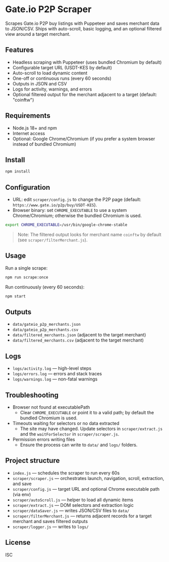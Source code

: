 # Gate.io P2P Scraper

Scrapes Gate.io P2P buy listings with Puppeteer and saves merchant data to JSON/CSV. Ships with auto-scroll, basic logging, and an optional filtered view around a target merchant.

## Features

- Headless scraping with Puppeteer (uses bundled Chromium by default)
- Configurable target URL (USDT-KES by default)
- Auto-scroll to load dynamic content
- One-off or continuous runs (every 60 seconds)
- Outputs in JSON and CSV
- Logs for activity, warnings, and errors
- Optional filtered output for the merchant adjacent to a target (default: "coinftw")

## Requirements

- Node.js 18+ and npm
- Internet access
- Optional: Google Chrome/Chromium (if you prefer a system browser instead of bundled Chromium)

## Install

```bash
npm install
```

## Configuration

- URL: edit `scraper/config.js` to change the P2P page (default: `https://www.gate.io/p2p/buy/USDT-KES`).
- Browser binary: set `CHROME_EXECUTABLE` to use a system Chrome/Chromium; otherwise the bundled Chromium is used.

```bash
export CHROME_EXECUTABLE=/usr/bin/google-chrome-stable
```

> Note: The filtered output looks for merchant name `coinftw` by default (see `scraper/filterMerchant.js`).

## Usage

Run a single scrape:

```bash
npm run scrape:once
```

Run continuously (every 60 seconds):

```bash
npm start
```

## Outputs

- `data/gateio_p2p_merchants.json`
- `data/gateio_p2p_merchants.csv`
- `data/filtered_merchants.json` (adjacent to the target merchant)
- `data/filtered_merchants.csv` (adjacent to the target merchant)

## Logs

- `logs/activity.log` — high-level steps
- `logs/errors.log` — errors and stack traces
- `logs/warnings.log` — non-fatal warnings

## Troubleshooting

- Browser not found at executablePath
	- Clear `CHROME_EXECUTABLE` or point it to a valid path; by default the bundled Chromium is used.
- Timeouts waiting for selectors or no data extracted
	- The site may have changed. Update selectors in `scraper/extract.js` and the `waitForSelector` in `scraper/scraper.js`.
- Permission errors writing files
	- Ensure the process can write to `data/` and `logs/` folders.

## Project structure

- `index.js` — schedules the scraper to run every 60s
- `scraper/scraper.js` — orchestrates launch, navigation, scroll, extraction, and save
- `scraper/config.js` — target URL and optional Chrome executable path (via env)
- `scraper/autoScroll.js` — helper to load all dynamic items
- `scraper/extract.js` — DOM selectors and extraction logic
- `scraper/dataSaver.js` — writes JSON/CSV files to `data/`
- `scraper/filterMerchant.js` — returns adjacent records for a target merchant and saves filtered outputs
- `scraper/logger.js` — writes to `logs/`

## License

ISC
